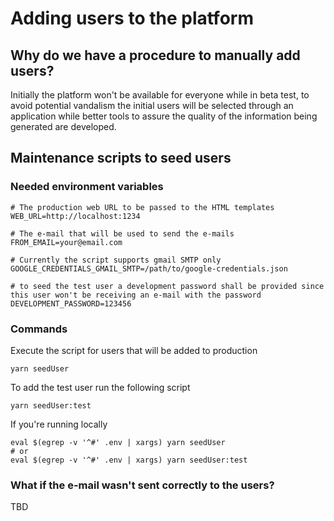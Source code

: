 # Adding users to the platform
## Why do we have a procedure to manually add users? 
Initially the platform won't be available for everyone while in beta test, to avoid potential vandalism the initial users will be selected through an application while better tools to assure the quality of the information being generated are developed.

## Maintenance scripts to seed users

### Needed environment variables

```shell
# The production web URL to be passed to the HTML templates
WEB_URL=http://localhost:1234

# The e-mail that will be used to send the e-mails
FROM_EMAIL=your@email.com

# Currently the script supports gmail SMTP only
GOOGLE_CREDENTIALS_GMAIL_SMTP=/path/to/google-credentials.json

# to seed the test user a development password shall be provided since this user won't be receiving an e-mail with the password
DEVELOPMENT_PASSWORD=123456
```

### Commands

Execute the script for users that will be added to production
```shell
yarn seedUser
```

To add the test user run the following script
```shell
yarn seedUser:test
```

If you're running locally
```shell
eval $(egrep -v '^#' .env | xargs) yarn seedUser
# or
eval $(egrep -v '^#' .env | xargs) yarn seedUser:test
```

### What if the e-mail wasn't sent correctly to the users?
TBD
